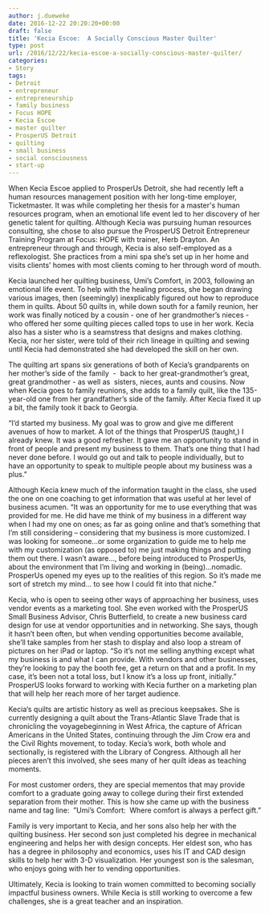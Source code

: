```yaml
---
author: j.dueweke
date: 2016-12-22 20:20:20+00:00
draft: false
title: 'Kecia Escoe:  A Socially Conscious Master Quilter'
type: post
url: /2016/12/22/kecia-escoe-a-socially-conscious-master-quilter/
categories:
- Story
tags:
- Detroit
- entrepreneur
- entrepreneurship
- family business
- Focus HOPE
- Kecia Escoe
- master quilter
- ProsperUS Detroit
- quilting
- small business
- social consciousness
- start-up
---
```


When Kecia Escoe applied to ProsperUs Detroit, she had recently left a human resources management position with her long-time employer, Ticketmaster. It was while completing her thesis for a master's human resources program, when an emotional life event led to her discovery of her genetic talent for quilting. Although Kecia was pursuing human resources consulting, she chose to also pursue the ProsperUS Detroit Entrepreneur Training Program at Focus: HOPE with trainer, Herb Drayton. An entrepreneur through and through, Kecia is also self-employed as a reflexologist. She practices from a mini spa she’s set up in her home and visits clients’ homes with most clients coming to her through word of mouth.

Kecia launched her quilting business, Umi’s Comfort, in 2003, following an emotional life event. To help with the healing process, she began drawing various images, then (seemingly) inexplicably figured out how to reproduce them in quilts. About 50 quilts in, while down south for a family reunion, her work was finally noticed by a cousin - one of her grandmother’s nieces - who offered her some quilting pieces called tops to use in her work. Kecia also has a sister who is a seamstress that designs and makes clothing. Kecia, nor her sister, were told of their rich lineage in quilting and sewing until Kecia had demonstrated she had developed the skill on her own.

The quilting art spans six generations of both of Kecia’s grandparents on her mother’s side of the family  -  back to her great-grandmother’s great, great grandmother - as well as  sisters, nieces, aunts and cousins. Now when Kecia goes to family reunions, she adds to a family quilt, like the 135-year-old one from her grandfather’s side of the family. After Kecia fixed it up a bit, the family took it back to Georgia.

“I’d started my business. My goal was to grow and give me different avenues of how to market. A lot of the things that ProsperUS (taught,) I already knew. It was a good refresher. It gave me an opportunity to stand in front of people and present my business to them. That’s one thing that I had never done before. I would go out and talk to people individually, but to have an opportunity to speak to multiple people about my business was a plus.”

Although Kecia knew much of the information taught in the class, she used the one on one coaching to get information that was useful at her level of business acumen. “It was an opportunity for me to use everything that was provided for me. He did have me think of my business in a different way when I had my one on ones; as far as going online and that’s something that I’m still considering – considering that my business is more customized. I was looking for someone...or some organization to guide me to help me with my customization (as opposed to) me just making things and putting them out there. I wasn’t aware..., before being introduced to ProsperUs, about the environment that I’m living and working in (being)...nomadic. ProsperUs opened my eyes up to the realities of this region. So it’s made me sort of stretch my mind... to see how I could fit into that niche.”

Kecia, who is open to seeing other ways of approaching her business, uses vendor events as a marketing tool. She even worked with the ProsperUS Small Business Advisor, Chris Butterfield, to create a new business card design for use at vendor opportunities and in networking. She says, though it hasn’t been often, but when vending opportunities become available, she’ll take samples from her stash to display and also loop a stream of pictures on her iPad or laptop. “So it’s not me selling anything except what my business is and what I can provide. With vendors and other businesses, they’re looking to pay the booth fee, get a return on that and a profit. In my case, it’s been not a total loss, but I know it’s a loss up front, initially.” ProsperUS looks forward to working with Kecia further on a marketing plan that will help her reach more of her target audience.

Kecia‘s quilts are artistic history as well as precious keepsakes. She is currently designing a quilt about the Trans-Atlantic Slave Trade that is chronicling the voyagebeginning in West Africa, the capture of African Americans in the United States, continuing through the Jim Crow era and the Civil Rights movement, to today. Kecia’s work, both whole and sectionally, is registered with the Library of Congress. Although all her pieces aren’t this involved, she sees many of her quilt ideas as teaching moments.

For most customer orders, they are special mementos that may provide comfort to a graduate going away to college during their first extended separation from their mother. This is how she came up with the business name and tag line:  ”Umi’s Comfort:  Where comfort is always a perfect gift.”

Family is very important to Kecia, and her sons also help her with the quilting business. Her second son just completed his degree in mechanical engineering and helps her with design concepts. Her eldest son, who has has a degree in philosophy and economics, uses his IT and CAD design skills to help her with 3-D visualization. Her youngest son is the salesman, who enjoys going with her to vending opportunities.

Ultimately, Kecia is looking to train women committed to becoming socially impactful business owners. While Kecia is still working to overcome a few challenges, she is a great teacher and an inspiration.
